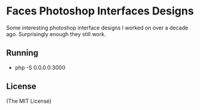 # Faces Photoshop Interfaces Designs

  Some interesting photoshop interface designs I worked on over a decade ago. Surprisingly enough they still work.
  
## Running

  * php -S 0.0.0.0:3000
  
## License 

(The MIT License)
